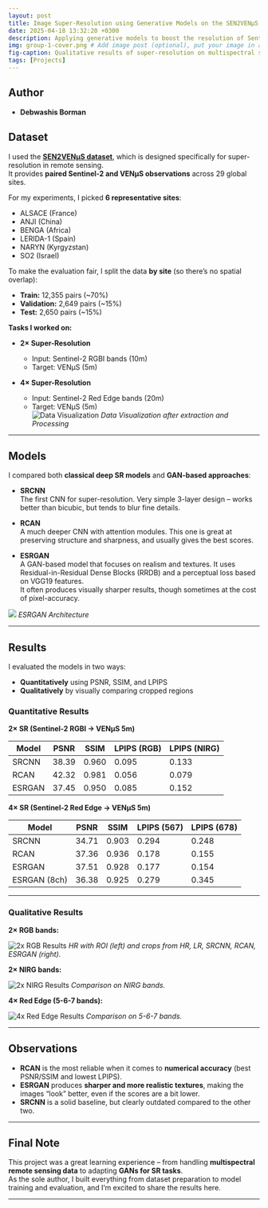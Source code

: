 ```yaml
---
layout: post
title: Image Super-Resolution using Generative Models on the SEN2VENµS Dataset
date: 2025-04-18 13:32:20 +0300
description: Applying generative models to boost the resolution of Sentinel-2 images with the SEN2VENµS dataset. # Add post description (optional)
img: group-1-cover.png # Add image post (optional), put your image in assets/img/
fig-caption: Qualitative results of super-resolution on multispectral satellite imagery. # Add figcaption (optional)
tags: [Projects]
---
```



## Author
- **Debwashis Borman**

## Dataset
I used the [**SEN2VENµS dataset**](https://zenodo.org/records/14603764), which is designed specifically for super-resolution in remote sensing.  
It provides **paired Sentinel-2 and VENµS observations** across 29 global sites.  

For my experiments, I picked **6 representative sites**:  
- ALSACE (France)  
- ANJI (China)  
- BENGA (Africa)  
- LERIDA-1 (Spain)  
- NARYN (Kyrgyzstan)  
- SO2 (Israel)  

To make the evaluation fair, I split the data **by site** (so there’s no spatial overlap):  
- **Train:** 12,355 pairs (~70%)  
- **Validation:** 2,649 pairs (~15%)  
- **Test:** 2,650 pairs (~15%)  

**Tasks I worked on:**
- **2× Super-Resolution**  
  - Input: Sentinel-2 RGBI bands (10m)  
  - Target: VENµS (5m)  

- **4× Super-Resolution**  
  - Input: Sentinel-2 Red Edge bands (20m)  
  - Target: VENµS (5m)  
![  Data Visualization ]({{site.baseurl}}/assets/img/group1/Sample.png)
*Data Visualization after extraction and Processing*
---

## Models
I compared both **classical deep SR models** and **GAN-based approaches**:

- **SRCNN**  
  The first CNN for super-resolution. Very simple 3-layer design – works better than bicubic, but tends to blur fine details.  

- **RCAN**  
  A much deeper CNN with attention modules. This one is great at preserving structure and sharpness, and usually gives the best scores.  

- **ESRGAN**  
  A GAN-based model that focuses on realism and textures. It uses Residual-in-Residual Dense Blocks (RRDB) and a perceptual loss based on VGG19 features.  
  It often produces visually sharper results, though sometimes at the cost of pixel-accuracy.  

![]({{site.baseurl}}/assets/img/group1/architecture.png)
*ESRGAN Architecture*

---

## Results

I evaluated the models in two ways:
- **Quantitatively** using PSNR, SSIM, and LPIPS  
- **Qualitatively** by visually comparing cropped regions  

### Quantitative Results

**2× SR (Sentinel-2 RGBI → VENµS 5m)**

| Model   | PSNR  | SSIM  | LPIPS (RGB) | LPIPS (NIRG) |
|---------|-------|-------|--------------|--------------|
| SRCNN   | 38.39 | 0.960 | 0.095        | 0.133        |
| RCAN    | 42.32 | 0.981 | 0.056        | 0.079        |
| ESRGAN  | 37.45 | 0.950 | 0.085        | 0.152        |

**4× SR (Sentinel-2 Red Edge → VENµS 5m)**

| Model        | PSNR  | SSIM  | LPIPS (567) | LPIPS (678) |
|--------------|-------|-------|--------------|--------------|
| SRCNN        | 34.71 | 0.903 | 0.294        | 0.248        |
| RCAN         | 37.36 | 0.936 | 0.178        | 0.155        |
| ESRGAN       | 37.51 | 0.928 | 0.177        | 0.154        |
| ESRGAN (8ch) | 36.38 | 0.925 | 0.279        | 0.345        |

---

### Qualitative Results

**2× RGB bands:**

![2x RGB Results]({{site.baseurl}}/assets/img/group1/Result-RGB.png)
*HR with ROI (left) and crops from HR, LR, SRCNN, RCAN, ESRGAN (right).*

**2× NIRG bands:**

![2x NIRG Results]({{site.baseurl}}/assets/img/group1/Result-NIRG.png)
*Comparison on NIRG bands.*

**4× Red Edge (5-6-7 bands):**

![4x Red Edge Results]({{site.baseurl}}/assets/img/group1/Result-567.png)
*Comparison on 5-6-7 bands.*

---

## Observations
- **RCAN** is the most reliable when it comes to **numerical accuracy** (best PSNR/SSIM and lowest LPIPS).  
- **ESRGAN** produces **sharper and more realistic textures**, making the images “look” better, even if the scores are a bit lower.  
- **SRCNN** is a solid baseline, but clearly outdated compared to the other two.  

---

## Final Note
This project was a great learning experience – from handling **multispectral remote sensing data** to adapting **GANs for SR tasks**.  
As the sole author, I built everything from dataset preparation to model training and evaluation, and I’m excited to share the results here.

---
